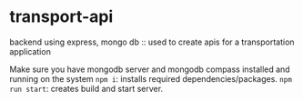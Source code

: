 # transport-api
backend using express, mongo db :: used to create apis for a transportation application

Make sure you have mongodb server and mongodb compass installed and running on the system
`npm i`: installs required dependencies/packages.
`npm run start`: creates build and start server.